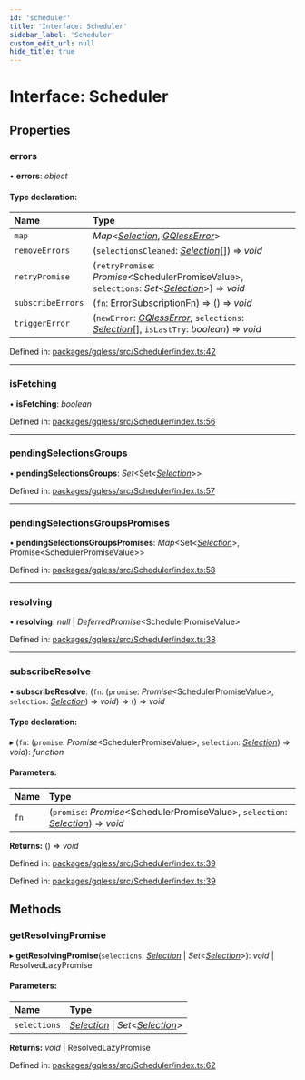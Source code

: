 ```yaml
---
id: 'scheduler'
title: 'Interface: Scheduler'
sidebar_label: 'Scheduler'
custom_edit_url: null
hide_title: true
---
```


# Interface: Scheduler

## Properties

### errors

• **errors**: _object_

#### Type declaration:

| Name              | Type                                                                                                                                               |
| :---------------- | :------------------------------------------------------------------------------------------------------------------------------------------------- |
| `map`             | _Map_<[_Selection_](../classes/selection.md), [_GQlessError_](../classes/gqlesserror.md)\>                                                         |
| `removeErrors`    | (`selectionsCleaned`: [_Selection_](../classes/selection.md)[]) => _void_                                                                          |
| `retryPromise`    | (`retryPromise`: _Promise_<SchedulerPromiseValue\>, `selections`: _Set_<[_Selection_](../classes/selection.md)\>) => _void_                        |
| `subscribeErrors` | (`fn`: ErrorSubscriptionFn) => () => _void_                                                                                                        |
| `triggerError`    | (`newError`: [_GQlessError_](../classes/gqlesserror.md), `selections`: [_Selection_](../classes/selection.md)[], `isLastTry`: _boolean_) => _void_ |

Defined in: [packages/gqless/src/Scheduler/index.ts:42](https://github.com/gqless/gqless/blob/41c894a/packages/gqless/src/Scheduler/index.ts#L42)

---

### isFetching

• **isFetching**: _boolean_

Defined in: [packages/gqless/src/Scheduler/index.ts:56](https://github.com/gqless/gqless/blob/41c894a/packages/gqless/src/Scheduler/index.ts#L56)

---

### pendingSelectionsGroups

• **pendingSelectionsGroups**: _Set_<Set<[_Selection_](../classes/selection.md)\>\>

Defined in: [packages/gqless/src/Scheduler/index.ts:57](https://github.com/gqless/gqless/blob/41c894a/packages/gqless/src/Scheduler/index.ts#L57)

---

### pendingSelectionsGroupsPromises

• **pendingSelectionsGroupsPromises**: _Map_<Set<[_Selection_](../classes/selection.md)\>, Promise<SchedulerPromiseValue\>\>

Defined in: [packages/gqless/src/Scheduler/index.ts:58](https://github.com/gqless/gqless/blob/41c894a/packages/gqless/src/Scheduler/index.ts#L58)

---

### resolving

• **resolving**: _null_ \| _DeferredPromise_<SchedulerPromiseValue\>

Defined in: [packages/gqless/src/Scheduler/index.ts:38](https://github.com/gqless/gqless/blob/41c894a/packages/gqless/src/Scheduler/index.ts#L38)

---

### subscribeResolve

• **subscribeResolve**: (`fn`: (`promise`: _Promise_<SchedulerPromiseValue\>, `selection`: [_Selection_](../classes/selection.md)) => _void_) => () => _void_

#### Type declaration:

▸ (`fn`: (`promise`: _Promise_<SchedulerPromiseValue\>, `selection`: [_Selection_](../classes/selection.md)) => _void_): _function_

#### Parameters:

| Name | Type                                                                                                          |
| :--- | :------------------------------------------------------------------------------------------------------------ |
| `fn` | (`promise`: _Promise_<SchedulerPromiseValue\>, `selection`: [_Selection_](../classes/selection.md)) => _void_ |

**Returns:** () => _void_

Defined in: [packages/gqless/src/Scheduler/index.ts:39](https://github.com/gqless/gqless/blob/41c894a/packages/gqless/src/Scheduler/index.ts#L39)

Defined in: [packages/gqless/src/Scheduler/index.ts:39](https://github.com/gqless/gqless/blob/41c894a/packages/gqless/src/Scheduler/index.ts#L39)

## Methods

### getResolvingPromise

▸ **getResolvingPromise**(`selections`: [_Selection_](../classes/selection.md) \| _Set_<[_Selection_](../classes/selection.md)\>): _void_ \| ResolvedLazyPromise

#### Parameters:

| Name         | Type                                                                                     |
| :----------- | :--------------------------------------------------------------------------------------- |
| `selections` | [_Selection_](../classes/selection.md) \| _Set_<[_Selection_](../classes/selection.md)\> |

**Returns:** _void_ \| ResolvedLazyPromise

Defined in: [packages/gqless/src/Scheduler/index.ts:62](https://github.com/gqless/gqless/blob/41c894a/packages/gqless/src/Scheduler/index.ts#L62)
